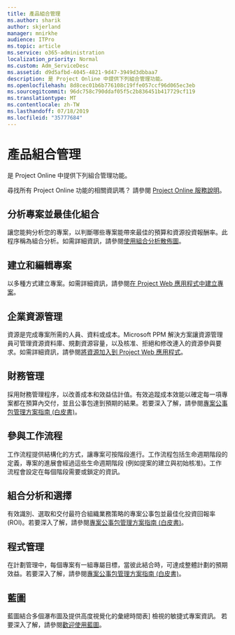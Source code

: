```yaml
---
title: 產品組合管理
ms.author: sharik
author: skjerland
manager: mnirkhe
audience: ITPro
ms.topic: article
ms.service: o365-administration
localization_priority: Normal
ms.custom: Adm_ServiceDesc
ms.assetid: d9d5afbd-4045-4821-9d47-3949d3dbbaa7
description: 是 Project Online 中提供下列組合管理功能。
ms.openlocfilehash: 8d8cec01b6b776108c19ffe057ccf96d065ec3eb
ms.sourcegitcommit: 96dc758c790ddaf05f5c2b836451b417729cf119
ms.translationtype: MT
ms.contentlocale: zh-TW
ms.lasthandoff: 07/18/2019
ms.locfileid: "35777684"
---
```

# <a name="portfolio-management"></a>產品組合管理

是 Project Online 中提供下列組合管理功能。
  
尋找所有 Project Online 功能的相關資訊嗎？ 請參閱 [Project Online 服務說明](project-online-service-description.md)。
  
## <a name="analyze-projects-and-optimize-portfolio"></a>分析專案並最佳化組合
<a name="bkmk_AnalyzeProjects"> </a>

讓您能夠分析您的專案，以判斷哪些專案能帶來最佳的預算和資源投資報酬率。此程序稱為組合分析。如需詳細資訊，請參閱[使用組合分析散佈圖](http://go.microsoft.com/fwlink/?LinkID=823665&amp;clcid=0x409)。
  
## <a name="create-and-edit-projects"></a>建立和編輯專案
<a name="bkmk_CreateAndEditProjects"> </a>

以多種方式建立專案。如需詳細資訊，請參閱[在 Project Web 應用程式中建立專案](http://go.microsoft.com/fwlink/?LinkID=746895&amp;clcid=0x409)。
  
## <a name="enterprise-resource-management"></a>企業資源管理
<a name="bkmk_ResourceManagement"> </a>

資源是完成專案所需的人員、資料或成本。Microsoft PPM 解決方案讓資源管理員可管理資源資料庫、規劃資源容量，以及核准、拒絕和修改連入的資源參與要求。如需詳細資訊，請參閱[將資源加入到 Project Web 應用程式](https://go.microsoft.com/fwlink/p/?LinkId=271320)。
  
## <a name="financial-management"></a>財務管理
<a name="bkmk_FinancialManagement"> </a>

採用財務管理程序，以改善成本和效益估計值。有效追蹤成本效能以確定每一項專案都在預算內交付，並且公事包達到預期的結果。若要深入了解，請參閱[專案公事包管理方案指南 (白皮書)](https://go.microsoft.com/fwlink/p/?LinkId=402633)。
  
## <a name="participate-in-workflow"></a>參與工作流程
<a name="bkmk_ParticipateInWorkflow"> </a>

工作流程提供結構化的方式，讓專案可按階段進行。工作流程包括生命週期階段的定義，專案的進展會經過這些生命週期階段 (例如提案的建立與初始核准)。工作流程會設定在每個階段需要或鎖定的資訊。
  
## <a name="portfolio-analytics-and-selection"></a>組合分析和選擇
<a name="bkmk_PortfolioAnalyticsandSelection"> </a>

有效識別、選取和交付最符合組織業務策略的專案公事包並最佳化投資回報率 (ROI)。若要深入了解，請參閱[專案公事包管理方案指南 (白皮書)](https://go.microsoft.com/fwlink/p/?LinkId=402633)。
  
## <a name="program-management"></a>程式管理
<a name="bkmk_ProgramManagement"> </a>

在計劃管理中，每個專案有一組專屬目標，當彼此結合時，可達成整體計劃的預期效益。若要深入了解，請參閱[專案公事包管理方案指南 (白皮書)](https://go.microsoft.com/fwlink/p/?LinkId=402633)。
  
## <a name="roadmap"></a>藍圖
藍圖結合多個瀑布圖及提供高度視覺化的彙總時間表] 檢視的敏捷式專案資訊。 若要深入了解，請參閱[歡迎使用藍圖](https://support.office.com/article/video-welcome-to-roadmap-57764149-51b8-468f-a50d-9ea6a4fd835a)。

